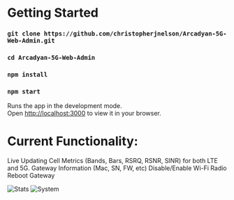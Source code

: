 # Getting Started

### `git clone https://github.com/christopherjnelson/Arcadyan-5G-Web-Admin.git`

### `cd Arcadyan-5G-Web-Admin`

### `npm install`

### `npm start`

Runs the app in the development mode.\
Open [http://localhost:3000](http://localhost:3000) to view it in your browser.

# Current Functionality:

Live Updating Cell Metrics (Bands, Bars, RSRQ, RSNR, SINR) for both LTE and 5G.
Gateway Information (Mac, SN, FW, etc)
Disable/Enable Wi-Fi Radio
Reboot Gateway

![Stats](https://i.imgur.com/nD2UUum.png)
![System](https://i.imgur.com/f1nIIlC.png)
